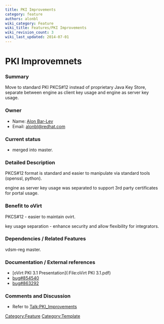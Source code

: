 ```yaml
---
title: PKI Improvements
category: feature
authors: alonbl
wiki_category: Feature
wiki_title: Features/PKI Improvements
wiki_revision_count: 3
wiki_last_updated: 2014-07-01
---
```


# PKI Improvemnets

### Summary

Move to standard PKI PKCS#12 instead of proprietary Java Key Store, separate between engine as client key usage and engine as server key usage.

### Owner

*   Name: [Alon Bar-Lev](User:Alonbl)
*   Email: <alonbl@redhat.com>

### Current status

*   merged into master.

### Detailed Description

PKCS#12 format is standard and easier to manipulate via standard tools (openssl, python).

engine as server key usage was separated to support 3rd party certificates for portal usage.

### Benefit to oVirt

PKCS#12 - easier to maintain ovirt.

key usage separation - enhance security and allow flexibility for integrators.

### Dependencies / Related Features

vdsm-reg master.

### Documentation / External references

*   [oVirt PKI 3.1 Presentation](:File:oVirt PKI 3.1.pdf)
*   [bug#854540](https://bugzilla.redhat.com/show_bug.cgi?id=854540)
*   [bug#863292](https://bugzilla.redhat.com/show_bug.cgi?id=863292)

### Comments and Discussion

*   Refer to <Talk:PKI_Improvements>

<Category:Feature> <Category:Template>
